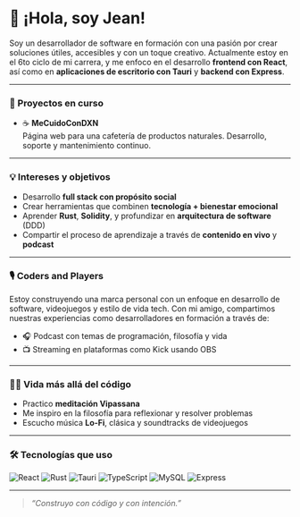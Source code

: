 # 👋 ¡Hola, soy Jean!

Soy un desarrollador de software en formación con una pasión por crear soluciones útiles, accesibles y con un toque creativo. Actualmente estoy en el 6to ciclo de mi carrera, y me enfoco en el desarrollo **frontend con React**, así como en **aplicaciones de escritorio con Tauri** y **backend con Express**.

---

### 🚀 Proyectos en curso

- ☕ **MeCuidoConDXN**  
  Página web para una cafetería de productos naturales. Desarrollo, soporte y mantenimiento continuo.

---

### 💡 Intereses y objetivos

- Desarrollo **full stack con propósito social**
- Crear herramientas que combinen **tecnología + bienestar emocional**
- Aprender **Rust**, **Solidity**, y profundizar en **arquitectura de software** (DDD)
- Compartir el proceso de aprendizaje a través de **contenido en vivo** y **podcast**

---

### 🎙️ Coders and Players

Estoy construyendo una marca personal con un enfoque en desarrollo de software, videojuegos y estilo de vida tech. Con mi amigo, compartimos nuestras experiencias como desarrolladores en formación a través de:

- 🎧 Podcast con temas de programación, filosofía y vida
- 📺 Streaming en plataformas como Kick usando OBS

---

### 🧘‍♂️ Vida más allá del código

- Practico **meditación Vipassana**
- Me inspiro en la filosofía para reflexionar y resolver problemas
- Escucho música **Lo-Fi**, clásica y soundtracks de videojuegos

---

### 🛠️ Tecnologías que uso

![React](https://img.shields.io/badge/-React-61DAFB?logo=react&logoColor=white&style=for-the-badge)
![Rust](https://img.shields.io/badge/-Rust-000000?logo=rust&logoColor=white&style=for-the-badge)
![Tauri](https://img.shields.io/badge/-Tauri-FFC131?logo=tauri&logoColor=black&style=for-the-badge)
![TypeScript](https://img.shields.io/badge/-TypeScript-3178C6?logo=typescript&logoColor=white&style=for-the-badge)
![MySQL](https://img.shields.io/badge/-MySQL-4479A1?logo=mysql&logoColor=white&style=for-the-badge)
![Express](https://img.shields.io/badge/-Express-000000?logo=express&logoColor=white&style=for-the-badge)

---

> _“Construyo con código y con intención.”_


